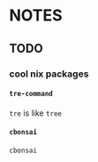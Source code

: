 # NOTES

## TODO

### cool nix packages

#### `tre-command`

`tre` is like `tree`

#### `cbonsai`

`cbonsai`


